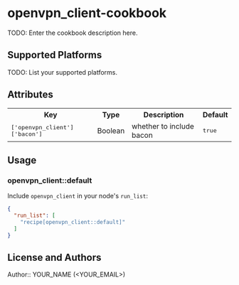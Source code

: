 # openvpn_client-cookbook

TODO: Enter the cookbook description here.

## Supported Platforms

TODO: List your supported platforms.

## Attributes

<table>
  <tr>
    <th>Key</th>
    <th>Type</th>
    <th>Description</th>
    <th>Default</th>
  </tr>
  <tr>
    <td><tt>['openvpn_client']['bacon']</tt></td>
    <td>Boolean</td>
    <td>whether to include bacon</td>
    <td><tt>true</tt></td>
  </tr>
</table>

## Usage

### openvpn_client::default

Include `openvpn_client` in your node's `run_list`:

```json
{
  "run_list": [
    "recipe[openvpn_client::default]"
  ]
}
```

## License and Authors

Author:: YOUR_NAME (<YOUR_EMAIL>)
